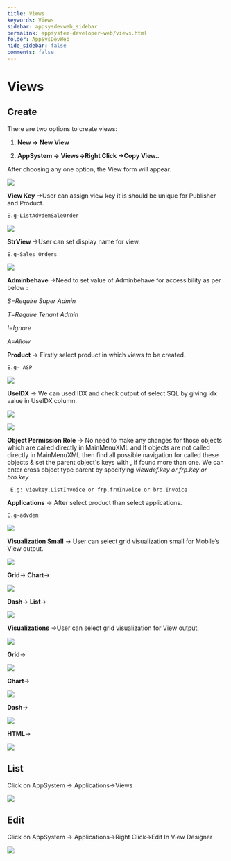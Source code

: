 ```yaml
---
title: Views
keywords: Views
sidebar: appsysdevweb_sidebar
permalink: appsystem-developer-web/views.html
folder: AppSysDevWeb
hide_sidebar: false
comments: false
---
```


# Views

## Create

There are two options to create views:

1. **New -> New View**

2. **AppSystem -> Views->Right Click ->Copy View..**

After choosing any one option, the View form will appear.

![](/images/createviewweb.png)

**View Key** ->User can assign view key it is should be unique for Publisher and Product.

    E.g-ListAdvdemSaleOrder
	
![](/images/viewkeyweb.png)	

**StrView** ->User can set display name for view.

    E.g-Sales Orders
	
![](/images/strviewweb.png)	
	
**Adminbehave** ->Need to set value of Adminbehave for accessibility as per below :

*S=Require Super Admin*

*T=Require Tenant Admin*

*I=Ignore*

*A=Allow*

**Product** -> Firstly select product in which views to be created.

    E.g- ASP

![](/images/viewproduct.jpg)


**UseIDX** -> We can used IDX and check output of select SQL by giving idx value in UseIDX column.

![](/images/fixedwhere.png)

![](/images/useridx.png)

**Object Permission Role** -> No need to make any changes for those objects which are called directly in MainMenuXML and If objects are not called directly in MainMenuXML then find all possible navigation for called these objects & set  the parent object's keys with , if found more than one. We can enter cross object type parent by specifying *viewdef.key or frp.key or bro.key*

     E.g: viewkey.ListInvoice or frp.frmInvoice or bro.Invoice
	 
	 
**Applications** ->  After select product than select applications.

    E.g-advdem

![](/images/viewapplicationsweb.png)

**Visualization Small** -> User can select grid visualization small for Mobile’s View output.

![](/images/viewvisualizationsmallweb.png)

**Grid**->                          **Chart**->

![](/images/viewgridchartweb.png)




**Dash**->     **List**->                   

![](/images/viewdashlistweb.png)

**Visualizations** ->User can select grid visualization for View output.

![](/images/viewvisualizationsweb.png)

**Grid**->

![](/images/viewgridweb.png)

**Chart**->

![](/images/viewchartweb.png)

**Dash**->

![](/images/viewdashweb.png)

**HTML**->

![](/images/viewhtml.jpg)


## List

Click on AppSystem -> Applications->Views

![](/images/viewlistweb.png)


## Edit

Click on AppSystem -> Applications->Right Click->Edit In View Designer

![](/images/editviewweb.png)
